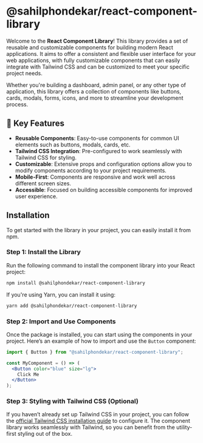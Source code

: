 # @sahilphondekar/react-component-library

Welcome to the **React Component Library**! This library provides a set of reusable and customizable components for building modern React applications. It aims to offer a consistent and flexible user interface for your web applications, with fully customizable components that can easily integrate with Tailwind CSS and can be customized to meet your specific project needs.

Whether you're building a dashboard, admin panel, or any other type of application, this library offers a collection of components like buttons, cards, modals, forms, icons, and more to streamline your development process.

## 🚀 Key Features

- **Reusable Components**: Easy-to-use components for common UI elements such as buttons, modals, cards, etc.
- **Tailwind CSS Integration**: Pre-configured to work seamlessly with Tailwind CSS for styling.
- **Customizable**: Extensive props and configuration options allow you to modify components according to your project requirements.
- **Mobile-First**: Components are responsive and work well across different screen sizes.
- **Accessible**: Focused on building accessible components for improved user experience.

## Installation

To get started with the library in your project, you can easily install it from npm.

### Step 1: Install the Library

Run the following command to install the component library into your React project:

```bash
npm install @sahilphondekar/react-component-library
```

If you're using Yarn, you can install it using:

```bash
yarn add @sahilphondekar/react-component-library
```

### Step 2: Import and Use Components

Once the package is installed, you can start using the components in your project. Here’s an example of how to import and use the `Button` component:

```jsx
import { Button } from "@sahilphondekar/react-component-library";

const MyComponent = () => (
  <Button color="blue" size="lg">
    Click Me
  </Button>
);
```

### Step 3: Styling with Tailwind CSS (Optional)

If you haven’t already set up Tailwind CSS in your project, you can follow the [official Tailwind CSS installation guide](https://tailwindcss.com/docs/installation) to configure it. The component library works seamlessly with Tailwind, so you can benefit from the utility-first styling out of the box.
